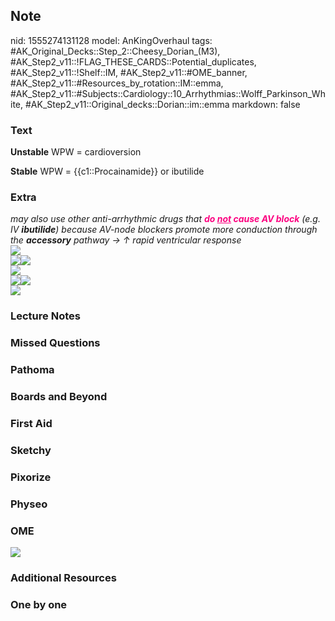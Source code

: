 ## Note
nid: 1555274131128
model: AnKingOverhaul
tags: #AK_Original_Decks::Step_2::Cheesy_Dorian_(M3), #AK_Step2_v11::!FLAG_THESE_CARDS::Potential_duplicates, #AK_Step2_v11::!Shelf::IM, #AK_Step2_v11::#OME_banner, #AK_Step2_v11::#Resources_by_rotation::IM::emma, #AK_Step2_v11::#Subjects::Cardiology::10_Arrhythmias::Wolff_Parkinson_White, #AK_Step2_v11::Original_decks::Dorian::im::emma
markdown: false

### Text
<b>Unstable</b> WPW = cardioversion
<div>
  <b>Stable</b> WPW = {{c1::Procainamide}} or ibutilide
</div>

### Extra
<div>
  <div>
    <div>
      <i>may also use other anti-arrhythmic drugs that
      <b><font color="#FC0280">do <u>not</u> cause AV
      block</font></b> (e.g. IV <b>ibutilide</b>) because AV-node
      blockers promote more conduction through the <b>accessory</b>
      pathway → ↑ rapid ventricular response</i>
    </div>
    <div>
      <i><img src="paste-1146915181821953.jpg"></i>
    </div>
    <div><img src="paste-219971045032325.jpg"><img src=
    "paste-284618892771787.jpg"></div>
    <div><img src="paste-1134300862873601.jpg"></div>
    <div>
      <i><img src="paste-1134313747775489.jpg"><img src=
      "paste-489776595599361%20(1).jpg"></i>
    </div>
  </div>
</div>
<div>
  <i><img src="paste-1098519490330625%20(1).jpg"></i>
</div>

### Lecture Notes


### Missed Questions


### Pathoma


### Boards and Beyond


### First Aid


### Sketchy


### Pixorize


### Physeo


### OME
<div class="ome-widget">
  <a href="https://onlinemeded.org?ref=anki"><img src=
  "_OME_AnkiFlashcards_General_7.png"></a>
</div>

### Additional Resources


### One by one

